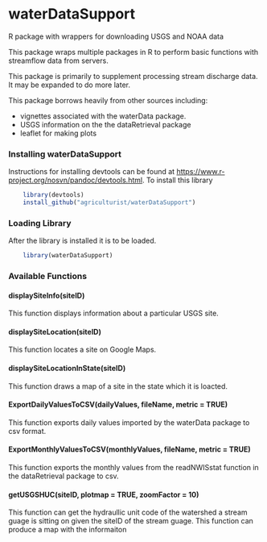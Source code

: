 # waterDataSupport
R package with wrappers for downloading USGS and NOAA data

This package wraps multiple packages in R to perform basic functions with streamflow data from servers.  

This package is primarily to supplement processing stream discharge data. It may be expanded to do more later.

This package borrows heavily from other sources including:

* vignettes associated with the waterData package.
* USGS information on the the dataRetrieval package
* leaflet for making plots

### Installing waterDataSupport

Instructions for installing devtools can be found at https://www.r-project.org/nosvn/pandoc/devtools.html.
To install this library 

```r
    library(devtools)
    install_github("agriculturist/waterDataSupport")
```

### Loading Library

After the library is installed it is to be loaded.

```r
    library(waterDataSupport)
```

### Available Functions

#### displaySiteInfo(siteID)

This function displays information about a particular USGS site.

#### displaySiteLocation(siteID)

This function locates a site on Google Maps.  

#### displaySiteLocationInState(siteID)

This function draws a map of a site in the state which it is loacted. 

#### ExportDailyValuesToCSV(dailyValues, fileName, metric = TRUE)

This function exports daily values imported by the waterData package to csv format.

#### ExportMonthlyValuesToCSV(monthlyValues, fileName, metric = TRUE)

This function exports the monthly values from the readNWISstat function in the dataRetrieval package to csv.

#### getUSGSHUC(siteID, plotmap = TRUE, zoomFactor = 10)

This function can get the hydraullic unit code of the watershed a stream guage is sitting on given the siteID of the stream guage. This function can produce a map with the informaiton

